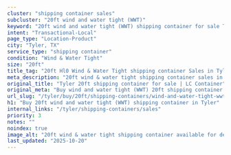 ```yaml
---
cluster: "shipping container sales"
subcluster: "20ft wind and water tight (WWT)"
keyword: "20ft wind and water tight (WWT) shipping container for sale Tyler, TX"
intent: "Transactional-Local"
page_type: "Location-Product"
city: "Tyler, TX"
service_type: "shipping container"
condition: "Wind & Water Tight"
size: "20ft"
title_tag: "20ft Hl0 Wind & Water Tight shipping container Sales in Tyler | LC Container"
meta_description: "20ft wind & water tight shipping container sales in Tyler. Fast delivery, competitive pricing. Serving shipping containers area. Quote ID: MUB. Call (214) 524-4168 for your free quote today."
original_title: "Tyler 20ft shipping container for sale | LC Container"
original_meta: "Buy wind and water tight (WWT) 20ft shipping container sale with local delivery in Tyler, TX. LC Container — local Since 2003. Request a fast quote today."
url_slug: "/tyler/buy/20ft/shipping-containers/wind-and-water-tight-wwt"
h1: "Buy 20ft wind and water tight (WWT) shipping container in Tyler"
internal_links: "/tyler/shipping-containers/sales"
priority: 3
notes: ""
noindex: true
image_alt: "20ft wind & water tight shipping container available for delivery in Tyler"
last_updated: "2025-10-20"
---
```


<!-- TODO: Add unique city/inventory copy, images, and internal links here. -->
